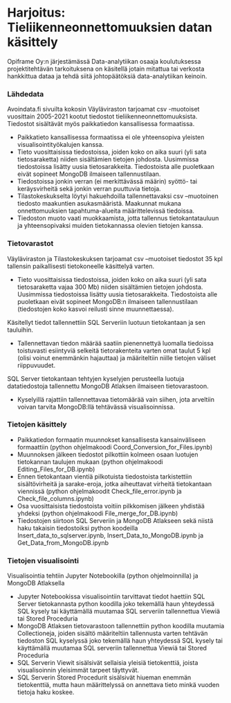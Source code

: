 # Harjoitus: Tieliikenneonnettomuuksien datan käsittely

Opiframe Oy:n järjestämässä Data-analytiikan osaaja koulutuksessa projektitehtävän tarkoituksena on käsitellä jotain mitattua tai verkosta hankkittua dataa ja tehdä siitä johtopäätöksiä data-analytiikan keinoin. 

### Lähdedata

Avoindata.fi sivuilta kokosin Väyläviraston tarjoamat csv -muotoiset vuosittain 2005-2021 kootut tiedostot tieliikenneonnettomuuksista. Tiedostot sisältävät myös paikkatiedon kansallisessa formaatissa.
- Paikkatieto kansallisessa formaatissa ei ole yhteensopiva yleisten visualisointityökalujen kanssa.
- Tieto vuosittaisissa tiedostoissa, joiden koko on aika suuri (yli sata tietosaraketta) niiden sisältämien tietojen johdosta. Uusimmissa tiedostoissa lisätty uusia tietosarakkeita. Tiedostoista alle puoletkaan eivät sopineet MongoDB ilmaiseen tallennustilaan.
- Tiedostoissa jonkin verran (ei merkittävässä määrin) syöttö- tai keräysvirheitä sekä jonkin verran puuttuvia tietoja.
- Tilastokeskukselta löytyi hakuehdoilla tallennettavaksi csv –muotoinen tiedosto maakuntien asukasmääristä. Maakunnat mukana onnettomuuksien tapahtuma-alueita määrittelevissä tiedoissa.
- Tiedoston muoto vaati muokkaamista, jotta tallennus tietokantatauluun ja yhteensopivaksi muiden tietokannassa olevien tietojen kanssa.

### Tietovarastot

Väyläviraston ja Tilastokeskuksen tarjoamat csv –muotoiset tiedostot 35 kpl tallensin paikallisesti tietokoneelle käsittelyä varten.
- Tieto vuosittaisissa tiedostoissa, joiden koko on aika suuri (yli sata tietosaraketta vajaa 300 Mb) niiden sisältämien tietojen johdosta. Uusimmissa tiedostoissa lisätty uusia tietosarakkeita. Tiedostoista alle puoletkaan eivät sopineet MongoDB:n ilmaiseen tallennustilaan (tiedostojen koko kasvoi reilusti sinne muunnettaessa).

Käsitellyt tiedot tallennettiin SQL Serveriin luotuun tietokantaan ja sen tauluihin.
- Tallennettavan tiedon määrää saatiin pienennettyä luomalla tiedoissa toistuvasti esiintyviä selkeitä tietorakenteita varten omat taulut 5 kpl (olisi voinut enemmänkin hajauttaa) ja määriteltiin niille tietojen väliset riippuvuudet.

SQL Server tietokantaan tehtyjen kyselyjen perusteella luotuja datatiedostoja tallennettu MongoDB Atlaksen ilmaiseen tietovarastoon.
- Kyselyillä rajattiin tallennettavaa tietomäärää vain siihen, jota arveltiin voivan tarvita MongoDB:llä tehtävässä visualisoinnissa.

### Tietojen käsittely

- Paikkatiedon formaatin muunnokset kansallisesta kansainväliseen formaattiin (python ohjelmakoodi 
Coord_Conversion_for_Files.ipynb)
- Muunnoksen jälkeen tiedostot pilkottiin kolmeen osaan luotujen tietokannan taulujen mukaan (python ohjelmakoodi Editing_Files_for_DB.ipynb)
- Ennen tietokantaan vientiä pilkotuista tiedostoista tarkistettiin sisältövirheitä ja sarake-eroja, jotka aiheuttavat virheitä tietokantaan viennissä (python ohjelmakoodit Check_file_error.ipynb ja Check_file_columns.ipynb)
- Osa vuosittaisista tiedostoista voitiin pilkkomisen jälkeen yhdistää yhdeksi (python ohjelmakoodi File_merge_for_DB.ipynb)
- Tiedostojen siirtoon SQL Serveriin ja MongoDB Atlakseen sekä niistä haku takaisin tiedostoiksi python koodeilla Insert_data_to_sqlserver.ipynb, Insert_Data_to_MongoDB.ipynb ja 
Get_Data_from_MongoDB.ipynb

### Tietojen visualisointi

Visualisointia tehtiin Jupyter Notebookilla (python ohjelmoinnilla) ja MongoDB Atlaksella
- Jupyter Notebookissa visualisointiin tarvittavat tiedot haettiin SQL Server tietokannasta python koodilla joko tekemällä haun yhteydessä SQL kysely tai käyttämällä muutamaa SQL serveriin tallennettua Viewiä tai Stored Proceduria
- MongoDB Atlaksen tietovarastoon tallennettiin python koodilla muutamia Collectioneja, joiden sisältö määriteltiin tallennusta varten tehtävän tiedoston SQL kyselyssä joko tekemällä haun yhteydessä SQL kysely tai käyttämällä muutamaa SQL serveriin tallennettua Viewiä tai Stored Proceduria
- SQL Serverin Viewit sisälsivät sellaisia yleisiä tietokenttiä, joista visualisoinnin yleisimmät tarpeet täyttyvät.
- SQL Serverin Stored Procedurit sisälsivät hiueman enemmän tietokenttiä, mutta haun määrittelyssä on annettava tieto minkä vuoden tietoja haku koskee.
